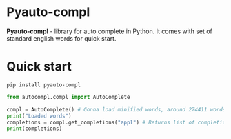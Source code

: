 # Pyauto-compl

__Pyauto-compl__ - library for auto complete in Python. It comes with set of standard english words for quick start.

# Quick start
```shell
pip install pyauto-compl
```

```python
from autocompl.compl import AutoComplete 

compl = AutoComplete() # Gonna load minified words, around 274411 words
print("Loaded words")
completions = compl.get_completions("appl") # Returns list of completions
print(completions)
```